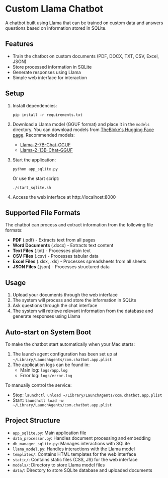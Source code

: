# Custom Llama Chatbot

A chatbot built using Llama that can be trained on custom data and answers questions based on information stored in SQLite.

## Features

- Train the chatbot on custom documents (PDF, DOCX, TXT, CSV, Excel, JSON)
- Store processed information in SQLite
- Generate responses using Llama
- Simple web interface for interaction

## Setup

1. Install dependencies:
   ```
   pip install -r requirements.txt
   ```

2. Download a Llama model (GGUF format) and place it in the `models` directory.
   You can download models from [TheBloke's Hugging Face page](https://huggingface.co/TheBloke).
   Recommended models:
   - [Llama-2-7B-Chat-GGUF](https://huggingface.co/TheBloke/Llama-2-7B-Chat-GGUF)
   - [Llama-2-13B-Chat-GGUF](https://huggingface.co/TheBloke/Llama-2-13B-Chat-GGUF)

3. Start the application:
   ```
   python app_sqlite.py
   ```
   Or use the start script:
   ```
   ./start_sqlite.sh
   ```

4. Access the web interface at http://localhost:8000

## Supported File Formats

The chatbot can process and extract information from the following file formats:

- **PDF** (.pdf) - Extracts text from all pages
- **Word Documents** (.docx) - Extracts text content
- **Text Files** (.txt) - Processes plain text
- **CSV Files** (.csv) - Processes tabular data
- **Excel Files** (.xlsx, .xls) - Processes spreadsheets from all sheets
- **JSON Files** (.json) - Processes structured data

## Usage

1. Upload your documents through the web interface
2. The system will process and store the information in SQLite
3. Ask questions through the chat interface
4. The system will retrieve relevant information from the database and generate responses using Llama

## Auto-start on System Boot

To make the chatbot start automatically when your Mac starts:

1. The launch agent configuration has been set up at `~/Library/LaunchAgents/com.chatbot.app.plist`
2. The application logs can be found in:
   - Main log: `logs/app.log`
   - Error log: `logs/error.log`

To manually control the service:
- Stop: `launchctl unload ~/Library/LaunchAgents/com.chatbot.app.plist`
- Start: `launchctl load -w ~/Library/LaunchAgents/com.chatbot.app.plist`

## Project Structure

- `app_sqlite.py`: Main application file
- `data_processor.py`: Handles document processing and embedding
- `db_manager_sqlite.py`: Manages interactions with SQLite
- `llama_model.py`: Handles interactions with the Llama model
- `templates/`: Contains HTML templates for the web interface
- `static/`: Contains static files (CSS, JS) for the web interface
- `models/`: Directory to store Llama model files
- `data/`: Directory to store SQLite database and uploaded documents
